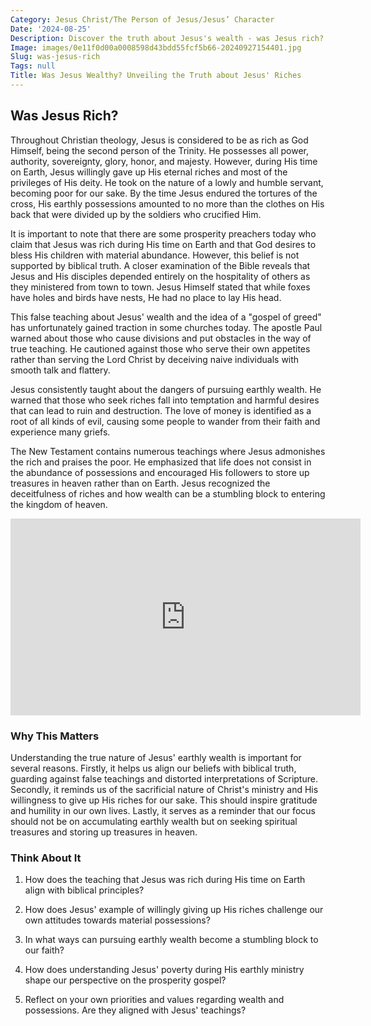 ```yaml
---
Category: Jesus Christ/The Person of Jesus/Jesus’ Character
Date: '2024-08-25'
Description: Discover the truth about Jesus's wealth - was Jesus rich? Uncover insights into the historical perspectives surrounding Jesus's financial status.
Image: images/0e11f0d00a0008598d43bdd55fcf5b66-20240927154401.jpg
Slug: was-jesus-rich
Tags: null
Title: Was Jesus Wealthy? Unveiling the Truth about Jesus' Riches
---
```


## Was Jesus Rich?

Throughout Christian theology, Jesus is considered to be as rich as God Himself, being the second person of the Trinity. He possesses all power, authority, sovereignty, glory, honor, and majesty. However, during His time on Earth, Jesus willingly gave up His eternal riches and most of the privileges of His deity. He took on the nature of a lowly and humble servant, becoming poor for our sake. By the time Jesus endured the tortures of the cross, His earthly possessions amounted to no more than the clothes on His back that were divided up by the soldiers who crucified Him.

It is important to note that there are some prosperity preachers today who claim that Jesus was rich during His time on Earth and that God desires to bless His children with material abundance. However, this belief is not supported by biblical truth. A closer examination of the Bible reveals that Jesus and His disciples depended entirely on the hospitality of others as they ministered from town to town. Jesus Himself stated that while foxes have holes and birds have nests, He had no place to lay His head.

This false teaching about Jesus' wealth and the idea of a "gospel of greed" has unfortunately gained traction in some churches today. The apostle Paul warned about those who cause divisions and put obstacles in the way of true teaching. He cautioned against those who serve their own appetites rather than serving the Lord Christ by deceiving naive individuals with smooth talk and flattery.

Jesus consistently taught about the dangers of pursuing earthly wealth. He warned that those who seek riches fall into temptation and harmful desires that can lead to ruin and destruction. The love of money is identified as a root of all kinds of evil, causing some people to wander from their faith and experience many griefs.

The New Testament contains numerous teachings where Jesus admonishes the rich and praises the poor. He emphasized that life does not consist in the abundance of possessions and encouraged His followers to store up treasures in heaven rather than on Earth. Jesus recognized the deceitfulness of riches and how wealth can be a stumbling block to entering the kingdom of heaven.


<iframe width="560" height="315" src="https://www.youtube.com/embed/GpqOdHV3dmU" frameborder="0" allow="autoplay; encrypted-media" allowfullscreen></iframe>


### Why This Matters

Understanding the true nature of Jesus' earthly wealth is important for several reasons. Firstly, it helps us align our beliefs with biblical truth, guarding against false teachings and distorted interpretations of Scripture. Secondly, it reminds us of the sacrificial nature of Christ's ministry and His willingness to give up His riches for our sake. This should inspire gratitude and humility in our own lives. Lastly, it serves as a reminder that our focus should not be on accumulating earthly wealth but on seeking spiritual treasures and storing up treasures in heaven.

### Think About It

1. How does the teaching that Jesus was rich during His time on Earth align with biblical principles?

2. How does Jesus' example of willingly giving up His riches challenge our own attitudes towards material possessions?

3. In what ways can pursuing earthly wealth become a stumbling block to our faith?

4. How does understanding Jesus' poverty during His earthly ministry shape our perspective on the prosperity gospel?

5. Reflect on your own priorities and values regarding wealth and possessions. Are they aligned with Jesus' teachings?